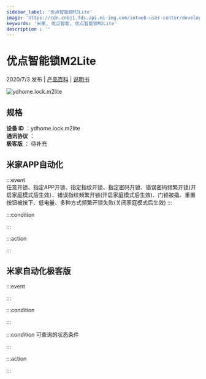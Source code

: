 ```yaml
---
sidebar_label: '优点智能锁M2Lite'
image: 'https://cdn.cnbj1.fds.api.mi-img.com/iotweb-user-center/developer_1679047767588PKacHKS9.png?GalaxyAccessKeyId=AKVGLQWBOVIRQ3XLEW&Expires=9223372036854775807&Signature=ApqWj+pqS8d+l2Y6HCvZ8Gks1m8='
keywords: '米家, 优点智能, 优点智能锁M2Lite'
description : ''
---
```

# 优点智能锁M2Lite

2020/7/3 发布 | [产品百科](https://home.mi.com/webapp/content/baike/product/index.html?model=ydhome.lock.m2lite/) | [说明书](https://home.mi.com/views/introduction.html?model=ydhome.lock.m2lite&region=cn)

![ydhome.lock.m2lite](https://cdn.cnbj1.fds.api.mi-img.com/iotweb-user-center/developer_1679047767588PKacHKS9.png?GalaxyAccessKeyId=AKVGLQWBOVIRQ3XLEW&Expires=9223372036854775807&Signature=ApqWj+pqS8d+l2Y6HCvZ8Gks1m8=)

## 规格  
> 
**设备 ID** ：ydhome.lock.m2lite  
**通讯协议** ：  
**极客版**  ： 待补充 


## 米家APP自动化  

:::event  
任意开锁、指定APP开锁、指定指纹开锁、指定密码开锁、错误密码频繁开锁(开启家庭模式后生效）、错误指纹频繁开锁(开启家庭模式后生效)、门锁被撬、重置按钮被按下、低电量、多种方式频繁开锁失败(关闭家庭模式后生效)
:::

:::condition  

:::

:::action   

:::

## 米家自动化极客版  

:::event  

:::

:::condition  

:::

:::condition 可查询的状态条件  

:::

:::action  

:::

        

